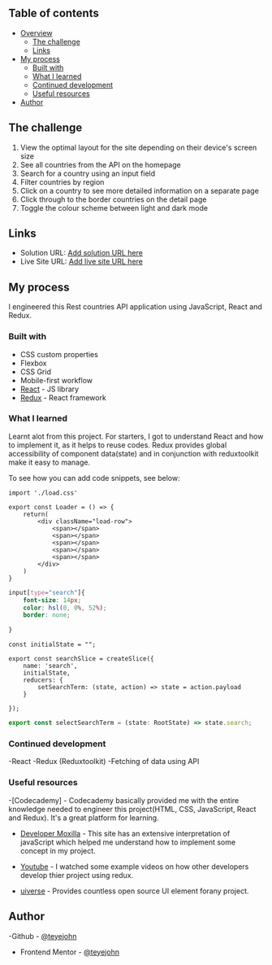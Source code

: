 ## Table of contents

- [Overview](#overview)
  - [The challenge](#the-challenge)
  - [Links](#links)
- [My process](#my-process)
  - [Built with](#built-with)
  - [What I learned](#what-i-learned)
  - [Continued development](#continued-development)
  - [Useful resources](#useful-resources)
- [Author](#author)

## The challenge

1. View the optimal layout for the site depending on their device's screen size
2. See all countries from the API on the homepage
3. Search for a country using an input field
4. Filter countries by region
5. Click on a country to see more detailed information on a separate page
6. Click through to the border countries on the detail page
7. Toggle the colour scheme between light and dark mode


## Links

- Solution URL: [Add solution URL here](https://your-solution-url.com)
- Live Site URL: [Add live site URL here](https://your-live-site-url.com)


## My process

I engineered this Rest countries API application using JavaScript, React and Redux.

### Built with

- CSS custom properties
- Flexbox
- CSS Grid
- Mobile-first workflow
- [React](https://reactjs.org/) - JS library
- [Redux](https://redux.js.org/) - React framework

### What I learned

Learnt alot from this project. For starters, I got to understand React and how to implement it, as it helps to reuse codes. Redux provides global accessibility of component data(state) and in conjunction with reduxtoolkit make it easy to manage.

To see how you can add code snippets, see below:

```React
import './load.css'

export const Loader = () => {
    return(
        <div className="load-row">
            <span></span>
            <span></span>
            <span></span>
            <span></span>
            <span></span>
        </div>
    )
}
```
```css
input[type="search"]{
    font-size: 14px;
    color: hsl(0, 0%, 52%);
    border: none;

}
```
```redux(reduxtoolkit)
const initialState = "";

export const searchSlice = createSlice({
    name: 'search',
    initialState,
    reducers: {
        setSearchTerm: (state, action) => state = action.payload
    }

});
```
```ts
export const selectSearchTerm = (state: RootState) => state.search;
```


### Continued development
-React
-Redux (Reduxtoolkit)
-Fetching of data using API 


### Useful resources
-[Codecademy] - Codecademy basically provided me with the entire knowledge needed to engineer this project(HTML, CSS, JavaScript, React and Redux). It's a great platform for learning.

- [Developer Moxilla](https://www.developer.mozilla.org.com) - This site has an extensive interpretation of javaScript which helped me understand how to implement some concept in my project.

- [Youtube](https://www.youtube.com) - I watched some example videos on how other developers develop thier project      using redux.

- [uiverse](http://www.uiverse.io) - Provides countless open source UI element forany project.



## Author
-Github - [@teyejohn](https://www.linkedin.com/in/teyejohn)
- Frontend Mentor - [@teyejohn](https://www.frontendmentor.io/profile/@teyejohn)
